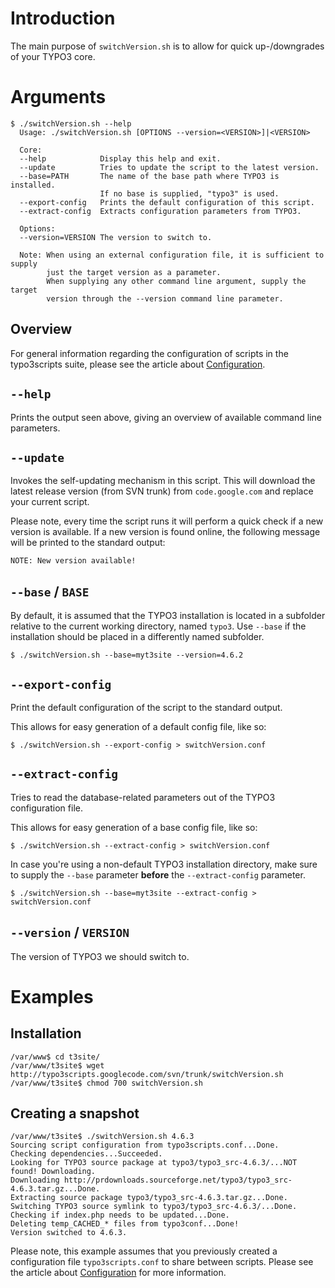 # Introduction #

The main purpose of `switchVersion.sh` is to allow for quick up-/downgrades of your TYPO3 core.

# Arguments #
```
$ ./switchVersion.sh --help
  Usage: ./switchVersion.sh [OPTIONS --version=<VERSION>]|<VERSION>

  Core:
  --help            Display this help and exit.
  --update          Tries to update the script to the latest version.
  --base=PATH       The name of the base path where TYPO3 is installed.
                    If no base is supplied, "typo3" is used.
  --export-config   Prints the default configuration of this script.
  --extract-config  Extracts configuration parameters from TYPO3.

  Options:
  --version=VERSION The version to switch to.

  Note: When using an external configuration file, it is sufficient to supply
        just the target version as a parameter.
        When supplying any other command line argument, supply the target
        version through the --version command line parameter.
```

## Overview ##

For general information regarding the configuration of scripts in the typo3scripts suite, please see the article about [Configuration](Configuration.md).

## `--help` ##
Prints the output seen above, giving an overview of available command line parameters.

## `--update` ##
Invokes the self-updating mechanism in this script. This will download the latest release version (from SVN trunk) from `code.google.com` and replace your current script.

Please note, every time the script runs it will perform a quick check if a new version is available. If a new version is found online, the following message will be printed to the standard output:
```
NOTE: New version available!
```

## `--base` / `BASE` ##
By default, it is assumed that the TYPO3 installation is located in a subfolder relative to the current working directory, named `typo3`. Use `--base` if the installation should be placed in a differently named subfolder.
```
$ ./switchVersion.sh --base=myt3site --version=4.6.2
```

## `--export-config` ##
Print the default configuration of the script to the standard output.

This allows for easy generation of a default config file, like so:
```
$ ./switchVersion.sh --export-config > switchVersion.conf
```

## `--extract-config` ##
Tries to read the database-related parameters out of the TYPO3 configuration file.

This allows for easy generation of a base config file, like so:
```
$ ./switchVersion.sh --extract-config > switchVersion.conf
```

In case you're using a non-default TYPO3 installation directory, make sure to supply the `--base` parameter **before** the `--extract-config` parameter.
```
$ ./switchVersion.sh --base=myt3site --extract-config > switchVersion.conf
```

## `--version` / `VERSION` ##
The version of TYPO3 we should switch to.

# Examples #

## Installation ##
```
/var/www$ cd t3site/
/var/www/t3site$ wget http://typo3scripts.googlecode.com/svn/trunk/switchVersion.sh
/var/www/t3site$ chmod 700 switchVersion.sh
```

## Creating a snapshot ##
```
/var/www/t3site$ ./switchVersion.sh 4.6.3
Sourcing script configuration from typo3scripts.conf...Done.
Checking dependencies...Succeeded.
Looking for TYPO3 source package at typo3/typo3_src-4.6.3/...NOT found! Downloading.
Downloading http://prdownloads.sourceforge.net/typo3/typo3_src-4.6.3.tar.gz...Done.
Extracting source package typo3/typo3_src-4.6.3.tar.gz...Done.
Switching TYPO3 source symlink to typo3/typo3_src-4.6.3/...Done.
Checking if index.php needs to be updated...Done.
Deleting temp_CACHED_* files from typo3conf...Done!
Version switched to 4.6.3.
```
Please note, this example assumes that you previously created a configuration file `typo3scripts.conf` to share between scripts. Please see the article about [Configuration](Configuration.md) for more information.